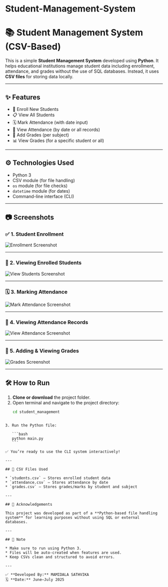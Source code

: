 # Student-Management-System

# 📚 Student Management System (CSV-Based)

This is a simple **Student Management System** developed using **Python**. It helps educational institutions manage student data including enrollment, attendance, and grades without the use of SQL databases. Instead, it uses **CSV files** for storing data locally.

---

## ✨ Features

- 🧍 Enroll New Students
- 📋 View All Students
- 🗓️ Mark Attendance (with date input)
- 📆 View Attendance (by date or all records)
- 📝 Add Grades (per subject)
- 📊 View Grades (for a specific student or all)

---

## ⚙️ Technologies Used

- Python 3
- CSV module (for file handling)
- `os` module (for file checks)
- `datetime` module (for dates)
- Command-line interface (CLI)

---

## 📷 Screenshots

### ✅ 1. Student Enrollment  
![Enrollment Screenshot](/mnt/data/17531bcb-cd06-464f-a818-d78fe5b734dd.png)

---

### 📄 2. Viewing Enrolled Students  
![View Students Screenshot](/mnt/data/c3be3d73-9b9c-4504-abfe-2d009aef9342.png)

---

### 🗓️ 3. Marking Attendance  
![Mark Attendance Screenshot](/mnt/data/90e50966-5262-490a-a259-aa53d4b07254.png)

---

### 📆 4. Viewing Attendance Records  
![View Attendance Screenshot](/mnt/data/0e1b506a-862d-4986-b7f3-27a6ca86621a.png)

---

### 📝 5. Adding & Viewing Grades  
![Grades Screenshot](/mnt/data/6b8d0af3-02dc-4cac-aec7-8a788c762731.png)

---

## 🛠️ How to Run

1. **Clone or download** the project folder.
2. Open terminal and navigate to the project directory:
   ```bash
   cd student_management
````

3. Run the Python file:

   ```bash
   python main.py
   ```

✅ You’re ready to use the CLI system interactively!

---

## 📁 CSV Files Used

* `students.csv` – Stores enrolled student data
* `attendance.csv` – Stores attendance by date
* `grades.csv` – Stores grades/marks by student and subject

---

## 🙌 Acknowledgements

This project was developed as part of a **Python-based file handling system** for learning purposes without using SQL or external databases.

---

## 📌 Note

* Make sure to run using Python 3.
* Files will be auto-created when features are used.
* Keep CSVs clean and structured to avoid errors.

---

✅ **Developed By:** MAMIDALA SATHVIKA
🗓️ **Date:** June–July 2025

